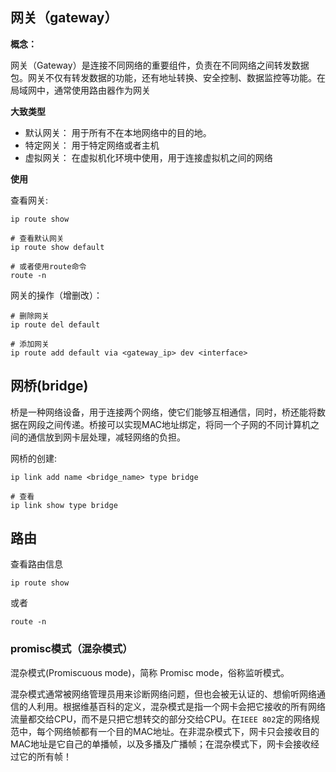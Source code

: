 
## 网关（gateway）

**概念：** 

网关（Gateway）是连接不同网络的重要组件，负责在不同网络之间转发数据包。网关不仅有转发数据的功能，还有地址转换、安全控制、数据监控等功能。在局域网中，通常使用路由器作为网关

**大致类型**

+ 默认网关： 用于所有不在本地网络中的目的地。
+ 特定网关： 用于特定网络或者主机
+ 虚拟网关： 在虚拟机化环境中使用，用于连接虚拟机之间的网络

**使用**

查看网关:
```shell
ip route show

# 查看默认网关
ip route show default

# 或者使用route命令
route -n
```

网关的操作（增删改）：

```shell
# 删除网关
ip route del default

# 添加网关
ip route add default via <gateway_ip> dev <interface>
```

## 网桥(bridge)

桥是一种网络设备，用于连接两个网络，使它们能够互相通信，同时，桥还能将数据在网段之间传递。桥接可以实现MAC地址绑定，将同一个子网的不同计算机之间的通信放到网卡层处理，减轻网络的负担。

网桥的创建:
```shell
ip link add name <bridge_name> type bridge

# 查看
ip link show type bridge
```

## 路由

查看路由信息

```shell
ip route show
```
或者
```shell
route -n
```


### promisc模式（混杂模式）

混杂模式(Promiscuous  mode)，简称 Promisc  mode，俗称监听模式。

混杂模式通常被网络管理员用来诊断网络问题，但也会被无认证的、想偷听网络通信的人利用。根据维基百科的定义，混杂模式是指一个网卡会把它接收的所有网络流量都交给CPU，而不是只把它想转交的部分交给CPU。在`IEEE 802`定的网络规范中，每个网络帧都有一个目的MAC地址。在非混杂模式下，网卡只会接收目的MAC地址是它自己的单播帧，以及多播及广播帧；在混杂模式下，网卡会接收经过它的所有帧！

